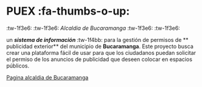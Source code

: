 # PUEX :fa-thumbs-o-up:

:tw-1f3e6: :tw-1f3e6: *Alcaldia de Bucaramanga*   :tw-1f3e6: :tw-1f3e6:

un ***sistema de información***  :tw-1f4bb: para la gestión de permisos de ** publicidad exterior** del municipio de **Bucaramanga**. Este proyecto busca crear una plataforma fácil de usar para que los ciudadanos puedan solicitar el permiso de los anuncios de publicidad que deseen colocar en espacios públicos. 

[Pagina alcaldia de Bucaramanga ](https://www.bucaramanga.gov.co/ "Pagina alcaldia de Bucaramanga ")
